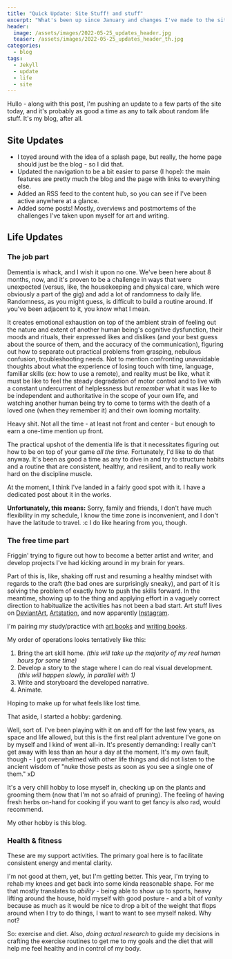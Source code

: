 ```yaml
---
title: "Quick Update: Site Stuff! and stuff"
excerpt: "What's been up since January and changes I've made to the site."
header:
  image: /assets/images/2022-05-25_updates_header.jpg
  teaser: /assets/images/2022-05-25_updates_header_th.jpg
categories:
  - blog
tags:
  - Jekyll
  - update
  - life
  - site
---
```


Hullo - along with this post, I'm pushing an update to a few parts of the site today, and it's probably as good a time as any to talk about random life stuff. It's my blog, after all.

## Site Updates

 - I toyed around with the idea of a splash page, but really, the home page should just be the blog - so I did that.
 - Updated the navigation to be a bit easier to parse (I hope): the main features are pretty much the blog and the page with links to everything else.
 - Added an RSS feed to the content hub, so you can see if I've been active anywhere at a glance.
 - Added some posts! Mostly, overviews and postmortems of the challenges I've taken upon myself for art and writing.


## Life Updates

### The job part

Dementia is whack, and I wish it upon no one. We've been here about 8 months, now, and it's proven to be a challenge in ways that were unexpected (versus, like, the housekeeping and physical care, which were obviously a part of the gig) and add a lot of randomness to daily life. Randomness, as you might guess, is difficult to build a routine around. If you've been adjacent to it, you know what I mean.

It creates emotional exhaustion on top of the ambient strain of feeling out the nature and extent of another human being's cognitive dysfunction, their moods and rituals, their expressed likes and dislikes (and your best guess about the source of them, and the accuracy of the communication), figuring out how to separate out practical problems from grasping, nebulous confusion, troubleshooting needs. Not to mention confronting unavoidable thoughts about what the experience of losing touch with time, language, familiar skills (ex: how to use a remote), and reality must be like, what it must be like to feel the steady degradation of motor control and to live with a constant undercurrent of helplessness but *remember* what it was like to be independent and authoritative in the scope of your own life, and watching another human being try to come to terms with the death of a loved one (when they remember it) and their own looming mortality. 

Heavy shit. Not all the time - at least not front and center - but enough to earn a one-time mention up front.

The practical upshot of the dementia life is that it necessitates figuring out how to be on top of your game *all the time.* Fortunately, I'd like to do that anyway. It's been as good a time as any to dive in and try to structure habits and a routine that are consistent, healthy, and resilient, and to really work hard on the discipline muscle. 

At the moment, I think I've landed in a fairly good spot with it. I have a dedicated post about it in the works.

**Unfortunately, this means:** Sorry, family and friends, I don't have much flexibility in my schedule, I know the time zone is inconvenient, and I don't have the latitude to travel. :c I do like hearing from you, though.

### The free time part

Friggin' trying to figure out how to become a better artist and writer, and develop projects I've had kicking around in my brain for years. 

Part of this is, like, shaking off rust and resuming a healthy mindset with regards to the craft (the bad ones are surprisingly sneaky), and part of it is solving the problem of exactly how to push the skills forward. In the meantime, showing up to the thing and applying effort in a vaguely correct direction to habitualize the activities has not been a bad start. Art stuff lives on [DeviantArt](https://www.deviantart.com/pandoramic), [Artstation](https://www.artstation.com/pandoramic), and now apparently [Instagram](https://www.instagram.com/pandoramicart/). 

I'm pairing my study/practice with [art books](https://www.goodreads.com/review/list/144026969?shelf=art) and [writing books](https://www.goodreads.com/review/list/144026969?shelf=writing). 

My order of operations looks tentatively like this: 
1. Bring the art skill home. *(this will take up the majority of my real human hours for some time)*
2. Develop a story to the stage where I can do real visual development. *(this will happen slowly, in parallel with 1)*
3. Write and storyboard the developed narrative.
4. Animate.

Hoping to make up for what feels like lost time.

That aside, I started a hobby: gardening. 

Well, sort of. I've been playing with it on and off for the last few years, as space and life allowed, but this is the first real plant adventure I've gone on by myself and I kind of went all-in. It's presently demanding: I really can't get away with less than an hour a day at the moment. It's my own fault, though - I got overwhelmed with other life things and did not listen to the ancient wisdom of "nuke those pests as soon as you see a single one of them." xD 

It's a very chill hobby to lose myself in, checking up on the plants and grooming them (now that I'm not so afraid of pruning). The feeling of having fresh herbs on-hand for cooking if you want to get fancy is also rad, would recommend.

My other hobby is this blog. 

### Health & fitness

These are my support activities. The primary goal here is to facilitate consistent energy and mental clarity. 

I'm not good at them, yet, but I'm getting better. This year, I'm trying to rehab my knees and get back into some kinda reasonable shape. For me that mostly translates to *ability* - being able to show up to sports, heavy lifting around the house, hold myself with good posture - and a bit of *vanity* because as much as it would be nice to drop a bit of the weight that flops around when I try to do things, I want to want to see myself naked. Why not? 

So: exercise and diet. Also, *doing actual research* to guide my decisions in crafting the exercise routines to get me to my goals and the diet that will help me feel healthy and in control of my body.